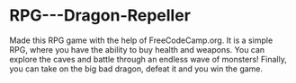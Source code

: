 # RPG---Dragon-Repeller
Made this RPG game with the help of FreeCodeCamp.org. It is a simple RPG, where you have the ability to buy health and weapons. You can explore the caves and battle through an endless wave of monsters! Finally, you can take on the big bad dragon, defeat it and you win the game.
